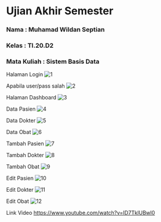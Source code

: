 # Ujian Akhir Semester
### Nama : Muhamad Wildan Septian
### Kelas : TI.20.D2
### Mata Kuliah : Sistem Basis Data

Halaman Login
![1](https://user-images.githubusercontent.com/106539745/179398416-db430b47-c667-41ad-ba6d-034f79875a0e.jpg)

Apabila user/pass salah
![2](https://user-images.githubusercontent.com/106539745/179398471-a1984988-9d13-4a17-9d58-dfa7afc2f186.jpg)

Halaman Dashboard
![3](https://user-images.githubusercontent.com/106539745/179398503-81e243ac-595b-4e55-a0d7-3d0ef9456d2c.jpg)

Data Pasien
![4](https://user-images.githubusercontent.com/106539745/179398529-6c2de215-9e30-4a9e-a1ae-dce52bac1dfa.jpg)

Data Dokter
![5](https://user-images.githubusercontent.com/106539745/179398565-e019cc69-0bb1-42d7-98cc-70f3da94f161.jpg)

Data Obat
![6](https://user-images.githubusercontent.com/106539745/179398579-4df8ce4d-d346-4577-a0b8-3691f73904ad.jpg)

Tambah Pasien
![7](https://user-images.githubusercontent.com/106539745/179398622-07a497ba-2d6d-4c62-baf9-039147e55b70.jpg)

Tambah Dokter
![8](https://user-images.githubusercontent.com/106539745/179398636-abf92476-b8b6-4fce-9b24-3643aeab4ee1.jpg)

Tambah Obat
![9](https://user-images.githubusercontent.com/106539745/179398659-97f0f7a6-3ab9-4ab7-9746-e7b37b073446.jpg)

Edit Pasien
![10](https://user-images.githubusercontent.com/106539745/179398758-ccef830e-1e0d-4be8-9212-20228a078dd4.jpg)

Edit Dokter
![11](https://user-images.githubusercontent.com/106539745/179398768-e0bb10cb-6d0d-4d61-8bea-03eaffd48816.jpg)

Edit Obat
![12](https://user-images.githubusercontent.com/106539745/179398806-b1d3d322-3e07-4172-9cc2-5cf6cd7ddba3.jpg)

Link Video
https://www.youtube.com/watch?v=ID7TklUBwl0
